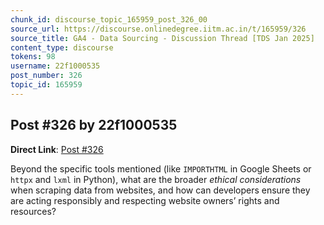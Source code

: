 ```yaml
---
chunk_id: discourse_topic_165959_post_326_00
source_url: https://discourse.onlinedegree.iitm.ac.in/t/165959/326
source_title: GA4 - Data Sourcing - Discussion Thread [TDS Jan 2025]
content_type: discourse
tokens: 98
username: 22f1000535
post_number: 326
topic_id: 165959
---
```


## Post #326 by 22f1000535

**Direct Link**: [Post #326](https://discourse.onlinedegree.iitm.ac.in/t/165959/326)

Beyond the specific tools mentioned (like `IMPORTHTML` in Google Sheets or `httpx` and `lxml` in Python), what are the broader *ethical considerations* when scraping data from websites, and how can developers ensure they are acting responsibly and respecting website owners’ rights and resources?
